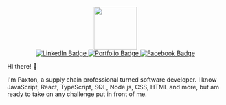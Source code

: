 <div id="header" align="center">
  <img src="[https://media.giphy.com/media/M9gbBd9nbDrOTu1Mqx/giphy.gif](https://media.giphy.com/media/v1.Y2lkPTc5MGI3NjExcTM2N2JrNDVmaTByMnU5MDBnNmZqd3FrOXRmNGdydnV2dTNocnphdSZlcD12MV9pbnRlcm5hbF9naWZfYnlfaWQmY3Q9Zw/qgQUggAC3Pfv687qPC/giphy.gif)" width="100"/>
<div id="badges">
  <a href="https://www.linkedin.com/in/paxton-rosenberg/">
    <img src="https://img.shields.io/badge/LinkedIn-blue?style=for-the-badge&logo=linkedin&logoColor=white" alt="LinkedIn Badge"/>
  </a>
  <a href="https://www.facebook.com/paxton.rosenberg/">
    <img src="https://img.shields.io/badge/Portfolio-green?style=for-the-badge&logo=portfolio&logoColor=white" alt="Portfolio Badge"/>
  </a>
  <a href="your-twitter-URL">
    <img src="https://img.shields.io/badge/Facebook-blue?style=for-the-badge&logo=facebook&logoColor=white" alt="Facebook Badge"/>
  </a>
</div>
</div>


Hi there! :wave:

I'm Paxton, a supply chain professional turned software developer. I know JavaScript, React, TypeScript, SQL, Node.js, CSS, HTML and more, but am ready to take on any challenge put in front of me.



<!---
PaxtonRosenberg/PaxtonRosenberg is a ✨ special ✨ repository because its `README.md` (this file) appears on your GitHub profile.
You can click the Preview link to take a look at your changes.
--->
